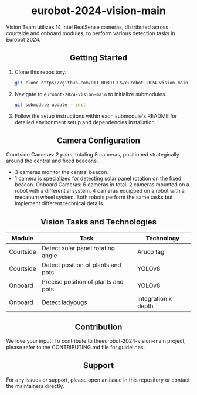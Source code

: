 # <div align="center"> eurobot-2024-vision-main </div>
Vision Team utilizes 14 Intel RealSense cameras, distributed across courtside and onboard modules, to perform various detection tasks in Eurobot 2024.

## <div align="center"> Getting Started </div>
1. Clone this repository.
   
   ```bash
   git clone https://github.com/DIT-ROBOTICS/eurobot-2024-vision-main
   ```
3. Navigate to `eurobot-2024-vision-main` to initialize submodules.
   
   ```bash
   git submodule update --init
   ```
5. Follow the setup instructions within each submodule's README for detailed environment setup and dependencies installation.

## <div align="center"> Camera Configuration </div>
Courtside Cameras: 2 pairs, totaling 8 cameras, positioned strategically around the central and fixed beacons.
* 3 cameras monitor the central beacon.
* 1 camera is specialized for detecting solar panel rotation on the fixed beacon.
Onboard Cameras: 6 cameras in total.
2 cameras mounted on a robot with a differential system.
4 cameras equipped on a robot with a mecanum wheel system.
Both robots perform the same tasks but implement different technical details.

## <div align="center"> Vision Tasks and Technologies </div>

| Module    | Task                                  | Technology                                       |
|-----------|---------------------------------------|--------------------------------------------------|
| Courtside | Detect solar panel rotating angle     | Aruco tag                                        |
| Courtside | Detect position of plants and pots    | YOLOv8                                           |
| Onboard   | Precise position of plants and pots   | YOLOv8                                           |
| Onboard   | Detect ladybugs                       | Integration x depth    |

## <div align="center"> Contribution </div>

We love your input! 
To contribute to theeurobot-2024-vision-main project, please refer to the CONTRIBUTING.md file for guidelines.

## <div align="center"> Support </div>
For any issues or support, please open an issue in this repository or contact the maintainers directly.
